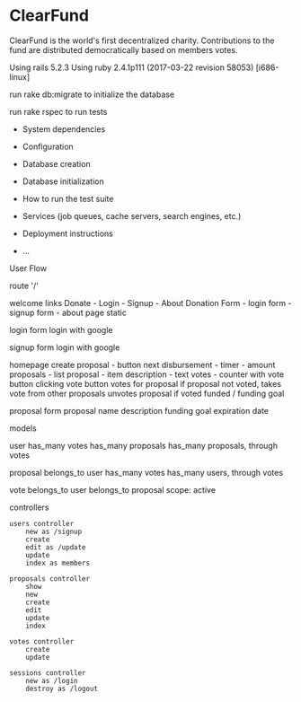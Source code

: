 # ClearFund
ClearFund is the world's first decentralized charity. Contributions to the fund are distributed democratically based on members votes.

Using rails 5.2.3
Using ruby 2.4.1p111 (2017-03-22 revision 58053) [i686-linux]

run rake db:migrate to initialize the database

run rake rspec to run tests

* System dependencies

* Configuration

* Database creation

* Database initialization

* How to run the test suite

* Services (job queues, cache servers, search engines, etc.)

* Deployment instructions

* ...

User Flow

route '/'

welcome links
	Donate - Login - Signup - About 
	Donation Form - login form - signup form - about page static


login
form 
login with google

signup
form
login with google

homepage
	create proposal - button
	next disbursement - timer - amount
	proposals - list
		proposal - item
			description - text
			votes - counter with vote button
				clicking vote button votes for proposal if proposal not voted, takes vote from other proposals
				unvotes proposal if voted
			funded / funding goal

proposal form
	proposal name
	description
	funding goal
	expiration date

models

user 
	has_many votes
	has_many proposals 
	has_many proposals, through votes

proposal
	belongs_to user
	has_many votes
	has_many users, through votes

vote
	belongs_to user
	belongs_to proposal
	scope: active 



controllers

	users controller
		new as /signup
		create
		edit as /update
		update
		index as members

	proposals controller
		show
		new
		create
		edit
		update
		index

	votes controller
		create
		update

	sessions controller
		new as /login
		destroy as /logout


		